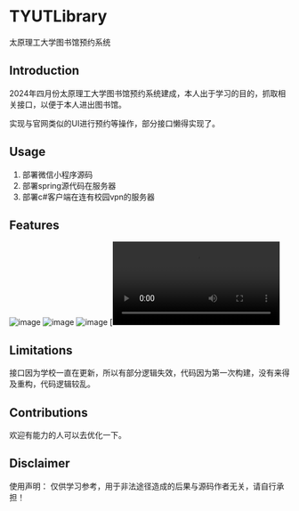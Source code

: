 # TYUTLibrary
太原理工大学图书馆预约系统

## Introduction
2024年四月份太原理工大学图书馆预约系统建成，本人出于学习的目的，抓取相关接口，以便于本人进出图书馆。

实现与官网类似的UI进行预约等操作，部分接口懒得实现了。

## Usage
1. 部署微信小程序源码
2. 部署spring源代码在服务器
3. 部署c#客户端在连有校园vpn的服务器

## Features
![image](https://github.com/ynkeji/TYUTLibrary/blob/main/resource/%E5%9B%BE1.png)
![image](https://github.com/ynkeji/TYUTLibrary/blob/main/resource/%E5%9B%BE2.png)
![image](https://github.com/ynkeji/TYUTLibrary/blob/main/resource/%E5%9B%BE3.png)
[![Watch the video](https://github.com/ynkeji/TYUTLibrary/blob/main/resource/效果图.mp4)

## Limitations
接口因为学校一直在更新，所以有部分逻辑失效，代码因为第一次构建，没有来得及重构，代码逻辑较乱。

## Contributions
欢迎有能力的人可以去优化一下。

## Disclaimer
使用声明： 仅供学习参考，用于非法途径造成的后果与源码作者无关，请自行承担！
